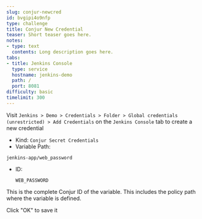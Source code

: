 ```yaml
---
slug: conjur-newcred
id: bvgipi4o9nfp
type: challenge
title: Conjur New Credential
teaser: Short teaser goes here.
notes:
- type: text
  contents: Long description goes here.
tabs:
- title: Jenkins Console
  type: service
  hostname: jenkins-demo
  path: /
  port: 8081
difficulty: basic
timelimit: 300
---
```

Visit `Jenkins > Demo > Credentials > Folder > Global credentials (unrestricted) > Add Credentials` on the `Jenkins Console` tab to create a new credential

-  Kind: `Conjur Secret Credentials`
-  Variable Path:

  ```
  jenkins-app/web_password
  ```
- ID:
  ```
  WEB_PASSWORD
  ```

This is the complete Conjur ID of the variable. This includes the policy path where the variable is defined.

Click "OK" to save it
